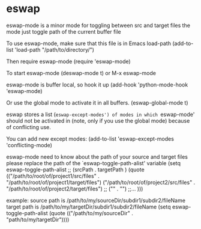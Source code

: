 # eswap
 eswap-mode is a minor mode for toggling between src and target files
 the mode just toggle path of the current buffer file

 To use eswap-mode, make sure that this file is in Emacs load-path
 (add-to-list 'load-path "/path/to/directory/")

 Then require eswap-mode
 (require 'eswap-mode)

 To start eswap-mode
 (deswap-mode t) or M-x eswap-mode

 eswap-mode is buffer local, so hook it up
 (add-hook 'python-mode-hook 'eswap-mode)

 Or use the global mode to activate it in all buffers.
 (eswap-global-mode t)

 eswap stores a list (`eswap-except-modes') of modes in
 which `eswap-mode' should not be activated in (note, only if
 you use the global mode) because of conflicting use.

 You can add new except modes:
   (add-to-list 'eswap-except-modes 'conflicting-mode)

 eswap-mode need to know about the path of your source and target files
 please replace the path of the `eswap-toggle-path-alist' variable
 (setq eswap-toggle-path-alist ;; (srcPath . targetPath )
       (quote
        (("/path/to/root/of/project1/src/files" . "/path/to/root/of/project1/target/files")
         ("/path/to/root/of/project2/src/files" . "/path/to/root/of/project2/target/files")
         ;; ("" . "") ;;...
         )))

 example:
 source path is /path/to/my/sourceDir/subdir1/subdir2/fileName
 target path is /path/to/my/targetDir/subdir1/subdir2/fileName
 (setq eswap-toggle-path-alist
       (quote
        (("/path/to/my/sourceDir" . "path/to/my/targetDir"))))
